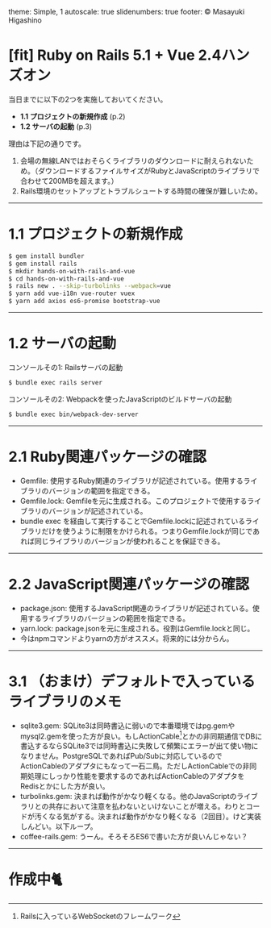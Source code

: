 theme: Simple, 1
autoscale: true
slidenumbers: true
footer: © Masayuki Higashino

# [fit] Ruby on Rails 5.1 + Vue 2.4ハンズオン

当日までに以下の2つを実施しておいてください。

* **1.1 プロジェクトの新規作成**  (p.2)
* **1.2 サーバの起動**  (p.3)

理由は下記の通りです。

1. 会場の無線LANではおそらくライブラリのダウンロードに耐えられないため。（ダウンロードするファイルサイズがRubyとJavaScriptのライブラリで合わせて200MBを超えます。）
2. Rails環境のセットアップとトラブルシュートする時間の確保が難しいため。

---
# 1.1 プロジェクトの新規作成

```bash
$ gem install bundler
$ gem install rails
$ mkdir hands-on-with-rails-and-vue
$ cd hands-on-with-rails-and-vue
$ rails new . --skip-turbolinks --webpack=vue
$ yarn add vue-i18n vue-router vuex
$ yarn add axios es6-promise bootstrap-vue
```

---
# 1.2 サーバの起動

コンソールその1: Railsサーバの起動

```bash
$ bundle exec rails server
```

コンソールその2: Webpackを使ったJavaScriptのビルドサーバの起動

```bash
$ bundle exec bin/webpack-dev-server
```
---
# 2.1 Ruby関連パッケージの確認

* Gemfile: 使用するRuby関連のライブラリが記述されている。使用するライブラリのバージョンの範囲を指定できる。
* Gemfile.lock: Gemfileを元に生成される。このプロジェクトで使用するライブラリのバージョンが記述されている。
* bundle exec を経由して実行することでGemfile.lockに記述されているライブラリだけを使うように制限をかけられる。つまりGemfile.lockが同じであれば同じライブラリのバージョンが使われることを保証できる。

---
# 2.2 JavaScript関連パッケージの確認

* package.json: 使用するJavaScript関連のライブラリが記述されている。使用するライブラリのバージョンの範囲を指定できる。
* yarn.lock: package.jsonを元に生成される。役割はGemfile.lockと同じ。
* 今はnpmコマンドよりyarnの方がオススメ。将来的には分からん。

---
# 3.1 （おまけ）デフォルトで入っているライブラリのメモ

* sqlite3.gem: SQLite3は同時書込に弱いので本番環境ではpg.gemやmysql2.gemを使った方が良い。もしActionCable[^1]とかの非同期通信でDBに書込するならSQLite3では同時書込に失敗して頻繁にエラーが出て使い物になりません。PostgreSQLであればPub/Subに対応しているのでActionCableのアダプタにもなって一石二鳥。ただしActionCableでの非同期処理にしっかり性能を要求するのであればActionCableのアダプタをRedisとかにした方が良い。
* turbolinks.gem: 決まれば動作がかなり軽くなる。他のJavaScriptのライブラリとの共存において注意を払わないといけないことが増える。わりとコードが汚くなる気がする。決まれば動作がかなり軽くなる（2回目）。けど実装しんどい。以下ループ。
* coffee-rails.gem: うーん。そろそろES6で書いた方が良いんじゃない？

[^1]: Railsに入っているWebSocketのフレームワーク

---
# 作成中🐈
